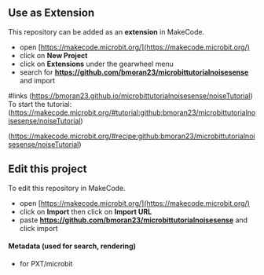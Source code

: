 

## Use as Extension

This repository can be added as an **extension** in MakeCode.

* open [https://makecode.microbit.org/](https://makecode.microbit.org/)
* click on **New Project**
* click on **Extensions** under the gearwheel menu
* search for **https://github.com/bmoran23/microbittutorialnoisesense** and import

#links
(https://bmoran23.github.io/microbittutorialnoisesense/noiseTutorial)
To start the tutorial: (https://makecode.microbit.org/#tutorial:github:bmoran23/microbittutorialnoisesense/noiseTutorial)

(https://makecode.microbit.org/#recipe:github:bmoran23/microbittutorialnoisesense/noiseTutorial)

## Edit this project

To edit this repository in MakeCode.

* open [https://makecode.microbit.org/](https://makecode.microbit.org/)
* click on **Import** then click on **Import URL**
* paste **https://github.com/bmoran23/microbittutorialnoisesense** and click import

#### Metadata (used for search, rendering)

* for PXT/microbit
<script src="https://makecode.com/gh-pages-embed.js"></script><script>makeCodeRender("{{ site.makecode.home_url }}", "{{ site.github.owner_name }}/{{ site.github.repository_name }}");</script>
